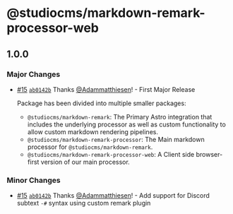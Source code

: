 # @studiocms/markdown-remark-processor-web

## 1.0.0

### Major Changes

- [#15](https://github.com/withstudiocms/markdown-remark/pull/15) [`ab0142b`](https://github.com/withstudiocms/markdown-remark/commit/ab0142bc28ba51de5884c0f6ee0d655400532009) Thanks [@Adammatthiesen](https://github.com/Adammatthiesen)! - First Major Release

  Package has been divided into multiple smaller packages:

  - `@studiocms/markdown-remark`: The Primary Astro integration that includes the underlying processor as well as custom functionality to allow custom markdown rendering pipelines.
  - `@studiocms/markdown-remark-processor`: The Main markdown processor for `@studiocms/markdown-remark`.
  - `@studiocms/markdown-remark-processor-web`: A Client side browser-first version of our main processor.

### Minor Changes

- [#15](https://github.com/withstudiocms/markdown-remark/pull/15) [`ab0142b`](https://github.com/withstudiocms/markdown-remark/commit/ab0142bc28ba51de5884c0f6ee0d655400532009) Thanks [@Adammatthiesen](https://github.com/Adammatthiesen)! - Add support for Discord subtext `-#` syntax using custom remark plugin
